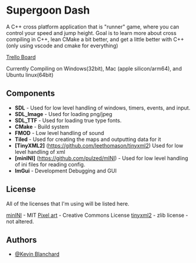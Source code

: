 # Supergoon Dash

A C++ cross platform application that is "runner" game, where you can control your speed and jump height.  Goal is to learn more about cross compiling in C++, lean CMake a bit better, and get a little better with C++ (only using vscode and cmake for everything)

[Trello Board](https://trello.com/b/mirFjXRE/geometry-dash-board)

Currently Compiling on Windows(32bit), Mac (apple silicon/arm64), and Ubuntu linux(64bit)



## Components

- **SDL** - Used for low level handling of windows, timers, events, and input.
- **SDL_Image** - Used for loading png/jpeg
- **SDL_TTF** - Used for loading true type fonts.
- **CMake** - Build system
- **FMOD** - Low level handling of sound
- **Tiled** - Used for creating the maps and outputting data for it
- **[TinyXML2]** (https://github.com/leethomason/tinyxml2) Used for low level handling of xml
- **[minINI]** (https://github.com/pulzed/mINI) - Used for low level handling of ini files for reading config.
- **ImGui** - Development Debugging and GUI
## License

All of the licenses that I'm using will be listed here.

[minINI](https://github.com/pulzed/mINI) - MIT
[Pixel art](https://pixelfrog-assets.itch.io/pixel-adventure-1) - Creative Commons License
[tinyxml2](https://github.com/leethomason/tinyxml2/blob/master/LICENSE.txt) - zlib license - not altered.

## Authors

- [@Kevin Blanchard](https://www.github.com/kjblanchard)


